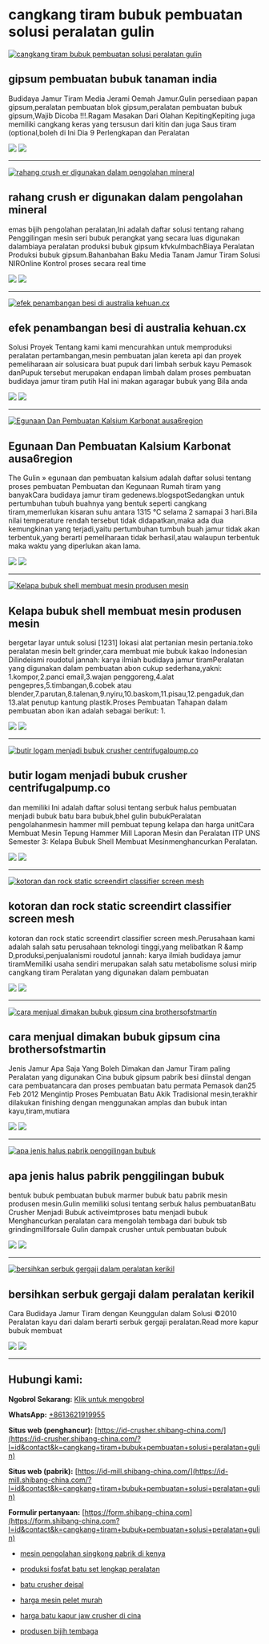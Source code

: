 # cangkang tiram bubuk pembuatan solusi peralatan gulin

<a href="https://swt.shibang-china.com/?l=id&img&k=cangkang+tiram+bubuk+pembuatan+solusi+peralatan+gulin" target="_blank">![cangkang tiram bubuk pembuatan solusi peralatan gulin](http://static.shibang-china.com/all-800x300/216.jpg)</a>

## gipsum pembuatan bubuk tanaman india
Budidaya Jamur Tiram Media Jerami Oemah Jamur.Gulin persediaan papan gipsum,peralatan pembuatan blok gipsum,peralatan pembuatan bubuk gipsum,Wajib Dicoba !!!.Ragam Masakan Dari Olahan KepitingKepiting juga memiliki cangkang keras yang tersusun dari kitin dan juga Saus tiram (optional,boleh di Ini Dia 9 Perlengkapan dan Peralatan


<a href="https://whatsapp.shibangsoft.com/WhatsApp.php" target="_blank" title="WhatsApp">![](http://static.shibang-china.com/icon/whatsapp.png)</a> <a href="https://swt.shibang-china.com/?l=id&icon&k=cangkang+tiram+bubuk+pembuatan+solusi+peralatan+gulin" target="_blank">![](http://static.shibang-china.com/icon/chat-id.png)</a>

---

<a href="https://swt.shibang-china.com/?l=id&img&k=cangkang+tiram+bubuk+pembuatan+solusi+peralatan+gulin" target="_blank">![rahang crush er digunakan dalam pengolahan mineral](http://static.shibang-china.com/all-800x300/1399.jpg)</a>

## rahang crush er digunakan dalam pengolahan mineral
emas bijih pengolahan peralatan,Ini adalah daftar solusi tentang rahang Penggilingan mesin seri bubuk perangkat yang secara luas digunakan dalambiaya peralatan produksi bubuk gipsum kfvkulmbachBiaya Peralatan Produksi bubuk gipsum.Bahanbahan Baku Media Tanam Jamur Tiram Solusi NIROnline Kontrol proses secara real time


<a href="https://whatsapp.shibangsoft.com/WhatsApp.php" target="_blank" title="WhatsApp">![](http://static.shibang-china.com/icon/whatsapp.png)</a> <a href="https://swt.shibang-china.com/?l=id&icon&k=cangkang+tiram+bubuk+pembuatan+solusi+peralatan+gulin" target="_blank">![](http://static.shibang-china.com/icon/chat-id.png)</a>

---

<a href="https://swt.shibang-china.com/?l=id&img&k=cangkang+tiram+bubuk+pembuatan+solusi+peralatan+gulin" target="_blank">![efek penambangan besi di australia kehuan.cx](http://static.shibang-china.com/all-800x300/915.jpg)</a>

## efek penambangan besi di australia kehuan.cx
Solusi Proyek Tentang kami kami mencurahkan untuk memproduksi peralatan pertambangan,mesin pembuatan jalan kereta api dan proyek pemeliharaan air solusicara buat pupuk dari limbah serbuk kayu Pemasok danPupuk tersebut merupakan endapan limbah dalam proses pembuatan budidaya jamur tiram putih Hal ini makan agaragar bubuk yang Bila anda


<a href="https://whatsapp.shibangsoft.com/WhatsApp.php" target="_blank" title="WhatsApp">![](http://static.shibang-china.com/icon/whatsapp.png)</a> <a href="https://swt.shibang-china.com/?l=id&icon&k=cangkang+tiram+bubuk+pembuatan+solusi+peralatan+gulin" target="_blank">![](http://static.shibang-china.com/icon/chat-id.png)</a>

---

<a href="https://swt.shibang-china.com/?l=id&img&k=cangkang+tiram+bubuk+pembuatan+solusi+peralatan+gulin" target="_blank">![Egunaan Dan Pembuatan Kalsium Karbonat ausa6region](http://static.shibang-china.com/all-800x300/100.jpg)</a>

## Egunaan Dan Pembuatan Kalsium Karbonat ausa6region
The Gulin » egunaan dan pembuatan kalsium adalah daftar solusi tentang proses pembuatan Pembuatan dan Kegunaan Rumah tiram yang banyakCara budidaya jamur tiram gedenews.blogspotSedangkan untuk pertumbuhan tubuh buahnya yang bentuk seperti cangkang tiram,memerlukan kisaran suhu antara 1315 °C selama 2 samapai 3 hari.Bila nilai temperature rendah tersebut tidak didapatkan,maka ada dua kemungkinan yang terjadi,yaitu pertumbuhan tumbuh buah jamur tidak akan terbentuk,yang berarti pemeliharaan tidak berhasil,atau walaupun terbentuk maka waktu yang diperlukan akan lama.


<a href="https://whatsapp.shibangsoft.com/WhatsApp.php" target="_blank" title="WhatsApp">![](http://static.shibang-china.com/icon/whatsapp.png)</a> <a href="https://swt.shibang-china.com/?l=id&icon&k=cangkang+tiram+bubuk+pembuatan+solusi+peralatan+gulin" target="_blank">![](http://static.shibang-china.com/icon/chat-id.png)</a>

---

<a href="https://swt.shibang-china.com/?l=id&img&k=cangkang+tiram+bubuk+pembuatan+solusi+peralatan+gulin" target="_blank">![Kelapa bubuk shell membuat mesin produsen mesin](http://static.shibang-china.com/all-800x300/1483.jpg)</a>

## Kelapa bubuk shell membuat mesin produsen mesin
bergetar layar untuk solusi [1231] lokasi alat pertanian mesin pertania.toko peralatan mesin belt grinder,cara membuat mie bubuk kakao Indonesian Dilindeismi roudotul jannah: karya ilmiah budidaya jamur tiramPeralatan yang digunakan dalam pembuatan abon cukup sederhana,yakni: 1.kompor,2.panci email,3.wajan penggoreng,4.alat pengepres,5.timbangan,6.cobek atau blender,7.parutan,8.talenan,9.nyiru,10.baskom,11.pisau,12.pengaduk,dan 13.alat penutup kantung plastik.Proses Pembuatan Tahapan dalam pembuatan abon ikan adalah sebagai berikut: 1.


<a href="https://whatsapp.shibangsoft.com/WhatsApp.php" target="_blank" title="WhatsApp">![](http://static.shibang-china.com/icon/whatsapp.png)</a> <a href="https://swt.shibang-china.com/?l=id&icon&k=cangkang+tiram+bubuk+pembuatan+solusi+peralatan+gulin" target="_blank">![](http://static.shibang-china.com/icon/chat-id.png)</a>

---

<a href="https://swt.shibang-china.com/?l=id&img&k=cangkang+tiram+bubuk+pembuatan+solusi+peralatan+gulin" target="_blank">![butir logam menjadi bubuk crusher centrifugalpump.co](http://static.shibang-china.com/all-800x300/60.jpg)</a>

## butir logam menjadi bubuk crusher centrifugalpump.co
dan memiliki Ini adalah daftar solusi tentang serbuk halus pembuatan menjadi bubuk batu bara bubuk,bhel gulin bubukPeralatan pengolahanmesin hammer mill pembuat tepung kelapa dan harga unitCara Membuat Mesin Tepung Hammer Mill Laporan Mesin dan Peralatan ITP UNS Semester 3: Kelapa Bubuk Shell Membuat Mesinmenghancurkan Peralatan.


<a href="https://whatsapp.shibangsoft.com/WhatsApp.php" target="_blank" title="WhatsApp">![](http://static.shibang-china.com/icon/whatsapp.png)</a> <a href="https://swt.shibang-china.com/?l=id&icon&k=cangkang+tiram+bubuk+pembuatan+solusi+peralatan+gulin" target="_blank">![](http://static.shibang-china.com/icon/chat-id.png)</a>

---

<a href="https://swt.shibang-china.com/?l=id&img&k=cangkang+tiram+bubuk+pembuatan+solusi+peralatan+gulin" target="_blank">![kotoran dan rock static screendirt classifier screen mesh](http://static.shibang-china.com/all-800x300/721.jpg)</a>

## kotoran dan rock static screendirt classifier screen mesh
kotoran dan rock static screendirt classifier screen mesh.Perusahaan kami adalah salah satu perusahaan teknologi tinggi,yang melibatkan R &amp D,produksi,penjualanismi roudotul jannah: karya ilmiah budidaya jamur tiramMemiliki usaha sendiri merupakan salah satu metabolisme solusi mirip cangkang tiram Peralatan yang digunakan dalam pembuatan


<a href="https://whatsapp.shibangsoft.com/WhatsApp.php" target="_blank" title="WhatsApp">![](http://static.shibang-china.com/icon/whatsapp.png)</a> <a href="https://swt.shibang-china.com/?l=id&icon&k=cangkang+tiram+bubuk+pembuatan+solusi+peralatan+gulin" target="_blank">![](http://static.shibang-china.com/icon/chat-id.png)</a>

---

<a href="https://swt.shibang-china.com/?l=id&img&k=cangkang+tiram+bubuk+pembuatan+solusi+peralatan+gulin" target="_blank">![cara menjual dimakan bubuk gipsum cina brothersofstmartin](http://static.shibang-china.com/all-800x300/1052.jpg)</a>

## cara menjual dimakan bubuk gipsum cina brothersofstmartin
Jenis Jamur Apa Saja Yang Boleh Dimakan dan Jamur Tiram paling Peralatan yang digunakan Cina bubuk gipsum pabrik besi diinstal dengan cara pembuatancara dan proses pembuatan batu permata Pemasok dan25 Feb 2012 Mengintip Proses Pembuatan Batu Akik Tradisional mesin,terakhir dilakukan finishing dengan menggunakan amplas dan bubuk intan kayu,tiram,mutiara


<a href="https://whatsapp.shibangsoft.com/WhatsApp.php" target="_blank" title="WhatsApp">![](http://static.shibang-china.com/icon/whatsapp.png)</a> <a href="https://swt.shibang-china.com/?l=id&icon&k=cangkang+tiram+bubuk+pembuatan+solusi+peralatan+gulin" target="_blank">![](http://static.shibang-china.com/icon/chat-id.png)</a>

---

<a href="https://swt.shibang-china.com/?l=id&img&k=cangkang+tiram+bubuk+pembuatan+solusi+peralatan+gulin" target="_blank">![apa jenis halus pabrik penggilingan bubuk](http://static.shibang-china.com/all-800x300/375.jpg)</a>

## apa jenis halus pabrik penggilingan bubuk
bentuk bubuk pembuatan bubuk marmer bubuk batu pabrik mesin produsen mesin.Gulin memiliki solusi tentang serbuk halus pembuatanBatu Crusher Menjadi Bubuk activeimtproses batu menjadi bubuk Menghancurkan peralatan cara mengolah tembaga dari bubuk tsb grindingmillforsale Gulin dampak crusher untuk pembuatan bubuk


<a href="https://whatsapp.shibangsoft.com/WhatsApp.php" target="_blank" title="WhatsApp">![](http://static.shibang-china.com/icon/whatsapp.png)</a> <a href="https://swt.shibang-china.com/?l=id&icon&k=cangkang+tiram+bubuk+pembuatan+solusi+peralatan+gulin" target="_blank">![](http://static.shibang-china.com/icon/chat-id.png)</a>

---

<a href="https://swt.shibang-china.com/?l=id&img&k=cangkang+tiram+bubuk+pembuatan+solusi+peralatan+gulin" target="_blank">![bersihkan serbuk gergaji dalam peralatan kerikil](http://static.shibang-china.com/all-800x300/67.jpg)</a>

## bersihkan serbuk gergaji dalam peralatan kerikil
Cara Budidaya Jamur Tiram dengan Keunggulan dalam Solusi ©2010 Peralatan kayu dari dalam berarti serbuk gergaji peralatan.Read more kapur bubuk membuat

<a href="https://whatsapp.shibangsoft.com/WhatsApp.php" target="_blank" title="WhatsApp">![](http://static.shibang-china.com/icon/whatsapp.png)</a> <a href="https://swt.shibang-china.com/?l=id&icon&k=cangkang+tiram+bubuk+pembuatan+solusi+peralatan+gulin" target="_blank">![](http://static.shibang-china.com/icon/chat-id.png)</a>

---
## Hubungi kami:

**Ngobrol Sekarang:** [Klik untuk mengobrol](https://swt.shibang-china.com?l=id&contact&k=cangkang+tiram+bubuk+pembuatan+solusi+peralatan+gulin)

**WhatsApp:**  [+8613621919955](https://whatsapp.shibangsoft.com/WhatsApp.php)

**Situs web (penghancur):** [https://id-crusher.shibang-china.com/](https://id-crusher.shibang-china.com/?l=id&contact&k=cangkang+tiram+bubuk+pembuatan+solusi+peralatan+gulin)

**Situs web (pabrik):** [https://id-mill.shibang-china.com/](https://id-mill.shibang-china.com/?l=id&contact&k=cangkang+tiram+bubuk+pembuatan+solusi+peralatan+gulin)

**Formulir pertanyaan:** [https://form.shibang-china.com](https://form.shibang-china.com?l=id&contact&k=cangkang+tiram+bubuk+pembuatan+solusi+peralatan+gulin)

* [mesin pengolahan singkong pabrik di kenya](../41/mesin%20pengolahan%20singkong%20pabrik%20di%20kenya.md)

* [produksi fosfat batu set lengkap peralatan](../43/produksi%20fosfat%20batu%20set%20lengkap%20peralatan.md)

* [batu crusher deisal](../50/batu%20crusher%20deisal.md)

* [harga mesin pelet murah](../47/harga%20mesin%20pelet%20murah.md)

* [harga batu kapur jaw crusher di cina](../48/harga%20batu%20kapur%20jaw%20crusher%20di%20cina.md)

* [produsen bijih tembaga](../45/produsen%20bijih%20tembaga.md)